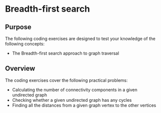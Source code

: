 # Breadth-first search

## Purpose

The following coding exercises are designed to test your knowledge of the following concepts:

* The Breadth-first search approach to graph traversal

## Overview

The coding exercises cover the following practical problems:
* Calculating the number of connectivity components in a given undirected graph
* Checking whether a given undirected graph has any cycles
* Finding all the distances from a given graph vertex to the other vertices
